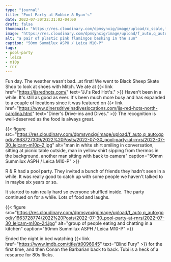 ```yaml
---
type: "journal"
title: "Pool Party at Robbie & Ryan's"
date: 2022-07-30T22:31:02-04:00
draft: false
thumbnail: "https://res.cloudinary.com/dpmsynxig/image/upload/c_scale,f_auto,q_auto:good,w_740/v1663727303/2022%20Posts/2022-07-30_pool-party-at-rnrs/2022-07-30_leicam-m10p-1.jpg"
image: "https://res.cloudinary.com/dpmsynxig/image/upload/f_auto,q_auto:good/v1663727303/2022%20Posts/2022-07-30_pool-party-at-rnrs/2022-07-30_leicam-m10p-1.jpg"
alt: "a pair of plastic pink flamingos basking in the sun"
caption: "50mm Summilux ASPH / Leica M10-P"
tags:
- pool-party
- leica
- m10p
- rnr
---
```


Fun day. The weather wasn't bad...at first! We went to Black Sheep Skate Shop to look at shoes with Mitch. We ate at {{< link href="https://jjsredhots.com/" text="JJ's Red Hot's." >}} Haven't been in a while. It's still as good as ever. It's been much more busy and has expanded to a couple of locations since it was featured on {{< link href="https://www.dinersdriveinsdiveslocations.com/jjs-red-hots-north-carolina.html" text="Diner's Drive-ins and Dives." >}} The recognition is well-deserved as the food is always great.

{{< figure src="https://res.cloudinary.com/dpmsynxig/image/upload/f_auto,q_auto:good/v1663727309/2022%20Posts/2022-07-30_pool-party-at-rnrs/2022-07-30_leicam-m10p-2.jpg" alt="man in white shirt smiling in conversation, sitting at picnic table outside, man in yellow shirt sipping from thermos in the background. another man sitting with back to camera" caption="50mm Summilux ASPH / Leica M10-P" >}}

R & R had a pool party. They invited a bunch of friends they hadn't seen in a while. It was really good to catch up with some people we haven't talked to in maybe six years or so.

It started to rain really hard so everyone shuffled inside. The party continued on for a while. Lots of food and laughs.

{{< figure src="https://res.cloudinary.com/dpmsynxig/image/upload/f_auto,q_auto:good/v1663728774/2022%20Posts/2022-07-30_pool-party-at-rnrs/2022-07-30_leicam-m10p-24.jpg" alt="group of people eating and chatting in a kitchen" caption="50mm Summilux ASPH / Leica M10-P" >}}

Ended the night in bed watching {{< link href="https://www.imdb.com/title/tt0096945" text="Blind Fury" >}} for the first time, and then Conan the Barbarian back to back. Tubi is a heck of a resource for 80s flicks.
